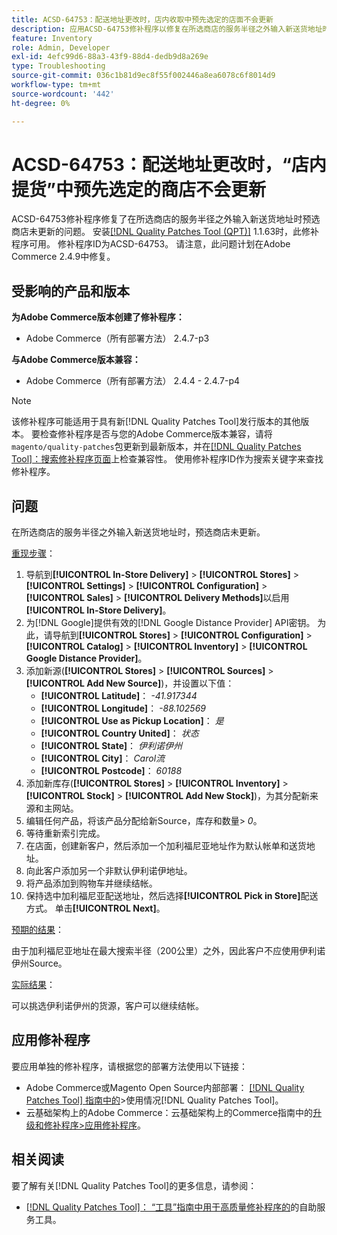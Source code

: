 ```yaml
---
title: ACSD-64753：配送地址更改时，店内收取中预先选定的店面不会更新
description: 应用ACSD-64753修补程序以修复在所选商店的服务半径之外输入新送货地址时预选商店未更新的Adobe Commerce问题。
feature: Inventory
role: Admin, Developer
exl-id: 4efc99d6-88a3-43f9-88d4-dedb9d8a269e
type: Troubleshooting
source-git-commit: 036c1b81d9ec8f55f002446a8ea6078c6f8014d9
workflow-type: tm+mt
source-wordcount: '442'
ht-degree: 0%

---
```


# ACSD-64753：配送地址更改时，“店内提货”中预先选定的商店不会更新

ACSD-64753修补程序修复了在所选商店的服务半径之外输入新送货地址时预选商店未更新的问题。 安装[[!DNL Quality Patches Tool (QPT)]](/help/tools/quality-patches-tool/quality-patches-tool-to-self-serve-quality-patches.md) 1.1.63时，此修补程序可用。 修补程序ID为ACSD-64753。 请注意，此问题计划在Adobe Commerce 2.4.9中修复。

## 受影响的产品和版本

**为Adobe Commerce版本创建了修补程序：**

* Adobe Commerce（所有部署方法） 2.4.7-p3

**与Adobe Commerce版本兼容：**

* Adobe Commerce（所有部署方法） 2.4.4 - 2.4.7-p4

>[!NOTE]
>
>该修补程序可能适用于具有新[!DNL Quality Patches Tool]发行版本的其他版本。 要检查修补程序是否与您的Adobe Commerce版本兼容，请将`magento/quality-patches`包更新到最新版本，并在[[!DNL Quality Patches Tool]：搜索修补程序页面](https://experienceleague.adobe.com/tools/commerce-quality-patches/index.html)上检查兼容性。 使用修补程序ID作为搜索关键字来查找修补程序。

## 问题

在所选商店的服务半径之外输入新送货地址时，预选商店未更新。

<u>重现步骤</u>：

1. 导航到&#x200B;**[!UICONTROL In-Store Delivery]** > **[!UICONTROL Stores]** > **[!UICONTROL Settings]** > **[!UICONTROL Configuration]** > **[!UICONTROL Sales]** > **[!UICONTROL Delivery Methods]**&#x200B;以启用&#x200B;**[!UICONTROL In-Store Delivery]**。
1. 为[!DNL Google]提供有效的[!DNL Google Distance Provider] API密钥。 为此，请导航到&#x200B;**[!UICONTROL Stores]** > **[!UICONTROL Configuration]** > **[!UICONTROL Catalog]** > **[!UICONTROL Inventory]** > **[!UICONTROL Google Distance Provider]**。
1. 添加新源(**[!UICONTROL Stores]** > **[!UICONTROL Sources]** > **[!UICONTROL Add New Source]**)，并设置以下值：
   * **[!UICONTROL Latitude]**： *-41.917344*
   * **[!UICONTROL Longitude]**： *-88.102569*
   * **[!UICONTROL Use as Pickup Location]**： *是*
   * **[!UICONTROL Country United]**： *状态*
   * **[!UICONTROL State]**： *伊利诺伊州*
   * **[!UICONTROL City]**： *Carol流*
   * **[!UICONTROL Postcode]**： *60188*
1. 添加新库存(**[!UICONTROL Stores]** > **[!UICONTROL Inventory]** > **[!UICONTROL Stock]** > **[!UICONTROL Add New Stock]**)，为其分配新来源和主网站。
1. 编辑任何产品，将该产品分配给新Source，库存和数量> *0*。
1. 等待重新索引完成。
1. 在店面，创建新客户，然后添加一个加利福尼亚地址作为默认帐单和送货地址。
1. 向此客户添加另一个非默认伊利诺伊地址。
1. 将产品添加到购物车并继续结帐。
1. 保持选中加利福尼亚配送地址，然后选择&#x200B;**[!UICONTROL Pick in Store]**&#x200B;配送方式。 单击&#x200B;**[!UICONTROL Next]**。

<u>预期的结果</u>：

由于加利福尼亚地址在最大搜索半径（200公里）之外，因此客户不应使用伊利诺伊州Source。

<u>实际结果</u>：

可以挑选伊利诺伊州的货源，客户可以继续结帐。

## 应用修补程序

要应用单独的修补程序，请根据您的部署方法使用以下链接：

* Adobe Commerce或Magento Open Source内部部署： [[!DNL Quality Patches Tool] 指南中的](/help/tools/quality-patches-tool/usage.md)>使用情况[!DNL Quality Patches Tool]。
* 云基础架构上的Adobe Commerce：云基础架构上的Commerce指南中的[升级和修补程序>应用修补程序](https://experienceleague.adobe.com/docs/commerce-cloud-service/user-guide/develop/upgrade/apply-patches.html)。

## 相关阅读

要了解有关[!DNL Quality Patches Tool]的更多信息，请参阅：

* [[!DNL Quality Patches Tool]： “工具”指南中用于高质量修补程序的](/help/tools/quality-patches-tool/quality-patches-tool-to-self-serve-quality-patches.md)的自助服务工具。
